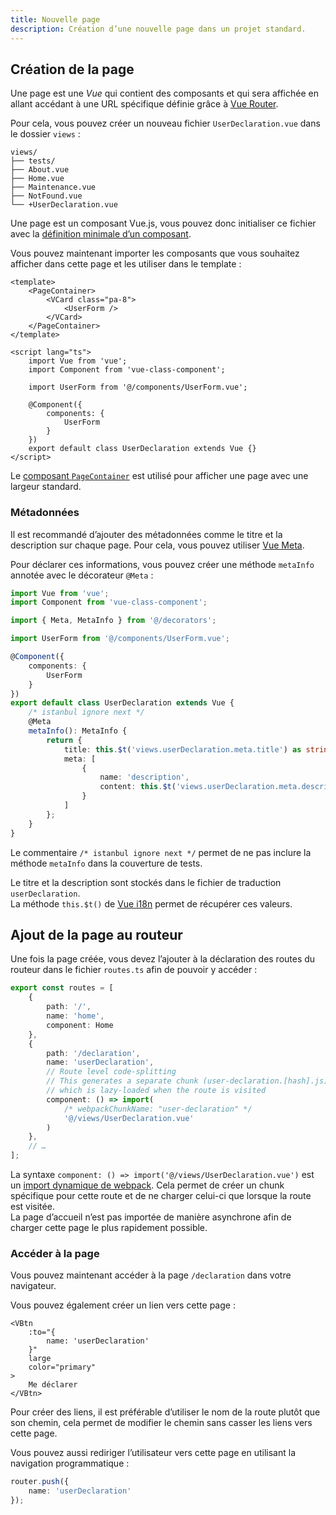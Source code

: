 ```yaml
---
title: Nouvelle page
description: Création d’une nouvelle page dans un projet standard.
---
```


## Création de la page

<doc-indent>

Une page est une *Vue* qui contient des composants et qui sera affichée en allant accédant à une URL spécifique définie grâce à [Vue Router](https://router.vuejs.org/fr/).

</doc-indent>

Pour cela, vous pouvez créer un nouveau fichier `UserDeclaration.vue` dans le dossier `views` :

```text
views/
├── tests/
├── About.vue
├── Home.vue
├── Maintenance.vue
├── NotFound.vue
└── +UserDeclaration.vue
```

Une page est un composant Vue.js, vous pouvez donc initialiser ce fichier avec la [définition minimale d’un composant](/guides/nouveau-composant#syntaxe).

Vous pouvez maintenant importer les composants que vous souhaitez afficher dans cette page et les utiliser dans le template :

```vue
<template>
	<PageContainer>
		<VCard class="pa-8">
			<UserForm />
		</VCard>
	</PageContainer>
</template>

<script lang="ts">
	import Vue from 'vue';
	import Component from 'vue-class-component';

	import UserForm from '@/components/UserForm.vue';

	@Component({
		components: {
			UserForm
		}
	})
	export default class UserDeclaration extends Vue {}
</script>
```

<doc-alert type="info">

Le [composant `PageContainer`](/composants/page-container) est utilisé pour afficher une page avec une largeur standard.

</doc-alert>

### Métadonnées

Il est recommandé d’ajouter des métadonnées comme le titre et la description sur chaque page. Pour cela, vous pouvez utiliser [Vue Meta](https://vue-meta.nuxtjs.org/).

Pour déclarer ces informations, vous pouvez créer une méthode `metaInfo` annotée avec le décorateur `@Meta` :

```ts
import Vue from 'vue';
import Component from 'vue-class-component';

import { Meta, MetaInfo } from '@/decorators';

import UserForm from '@/components/UserForm.vue';

@Component({
	components: {
		UserForm
	}
})
export default class UserDeclaration extends Vue {
	/* istanbul ignore next */
	@Meta
	metaInfo(): MetaInfo {
		return {
			title: this.$t('views.userDeclaration.meta.title') as string,
			meta: [
				{
					name: 'description',
					content: this.$t('views.userDeclaration.meta.description') as string
				}
			]
		};
	}
}
```

<doc-alert type="info">

Le commentaire `/* istanbul ignore next */` permet de ne pas inclure la méthode `metaInfo` dans la couverture de tests.

</doc-alert>

<doc-alert type="info">

Le titre et la description sont stockés dans le fichier de traduction `userDeclaration`.<br>
La méthode `this.$t()` de [Vue i18n](https://kazupon.github.io/vue-i18n/guide/formatting.html) permet de récupérer ces valeurs.

</doc-alert>

## Ajout de la page au routeur

<doc-indent>

Une fois la page créée, vous devez l’ajouter à la déclaration des routes du routeur dans le fichier `routes.ts` afin de pouvoir y accéder :

</doc-indent>

```ts
export const routes = [
	{
		path: '/',
		name: 'home',
		component: Home
	},
	{
		path: '/declaration',
		name: 'userDeclaration',
		// Route level code-splitting
		// This generates a separate chunk (user-declaration.[hash].js) for this route
		// which is lazy-loaded when the route is visited
		component: () => import(
			/* webpackChunkName: "user-declaration" */
			'@/views/UserDeclaration.vue'
		)
	},
	// …
];
```

<doc-alert type="info">

La syntaxe `component: () => import('@/views/UserDeclaration.vue')` est un [import dynamique de webpack](https://webpack.js.org/guides/code-splitting/). Cela permet de créer un chunk spécifique pour cette route et de ne charger celui-ci que lorsque la route est visitée.<br>
La page d’accueil n’est pas importée de manière asynchrone afin de charger cette page le plus rapidement possible.

</doc-alert>

### Accéder à la page

Vous pouvez maintenant accéder à la page `/declaration` dans votre navigateur.

Vous pouvez également créer un lien vers cette page :

```vue
<VBtn
	:to="{
		name: 'userDeclaration'
	}"
	large
	color="primary"
>
	Me déclarer
</VBtn>
```

<doc-alert type="info">
Pour créer des liens, il est préférable d’utiliser le nom de la route plutôt que son chemin, cela permet de modifier le chemin sans casser les liens vers cette page.
</doc-alert>

Vous pouvez aussi rediriger l’utilisateur vers cette page en utilisant la navigation programmatique :

```ts
router.push({
	name: 'userDeclaration'
});
```
